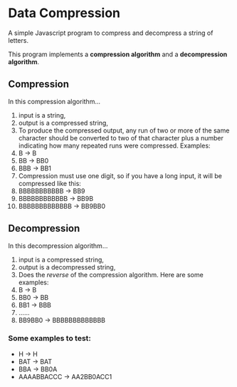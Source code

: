 Data Compression
================

A simple Javascript program to compress and decompress a string of letters. 

This program implements a **compression algorithm** and a **decompression algorithm**.

## Compression
In this compression algorithm...

1. input is a string, 
2. output is a compressed string, 
3. To produce the compressed output, any run of two or more of the same
character should be converted to two of that character plus a number
indicating how many repeated runs were compressed. Examples:
  1. B   -> B
  2. BB  -> BB0
  3. BBB -> BB1
4. Compression must use one digit, so if you have a long input, it will be compressed like this:
  1. BBBBBBBBBBB   -> BB9
  2. BBBBBBBBBBBB  -> BB9B
  3. BBBBBBBBBBBBB -> BB9BB0

## Decompression
In this decompression algorithm...

1. input is a compressed string,
2. output is a decompressed string, 
3. Does the *reverse* of the compression algorithm. Here are some examples:
  1. B   -> B
  2. BB0 -> BB
  3. BB1 -> BBB
  4. ......
  5. BB9BB0 -> BBBBBBBBBBBBB

### Some examples to test:
* H -> H
* BAT -> BAT
* BBA -> BB0A
* AAAABBACCC -> AA2BB0ACC1


